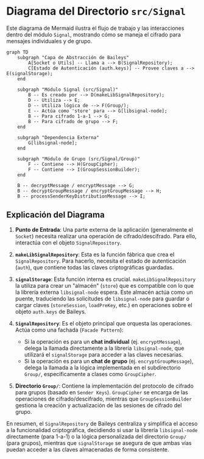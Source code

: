 # Diagrama del Directorio `src/Signal`

Este diagrama de Mermaid ilustra el flujo de trabajo y las interacciones dentro del módulo `Signal`, mostrando cómo se maneja el cifrado para mensajes individuales y de grupo.

```mermaid
graph TD
    subgraph "Capa de Abstracción de Baileys"
        A[Socket o Utils] -- Llama a --> B(SignalRepository);
        C[Estado de Autenticación (auth.keys)] -- Provee claves a --> E(signalStorage);
    end

    subgraph "Módulo Signal (src/Signal)"
        B -- Es creado por --> D(makeLibSignalRepository);
        D -- Utiliza --> E;
        D -- Utiliza lógica de --> F(Group/);
        E -- Actúa como 'store' para --> G[libsignal-node];
        B -- Para cifrado 1-a-1 --> G;
        B -- Para cifrado de grupo --> F;
    end

    subgraph "Dependencia Externa"
        G[libsignal-node];
    end

    subgraph "Módulo de Grupo (src/Signal/Group)"
        F -- Contiene --> H(GroupCipher);
        F -- Contiene --> I(GroupSessionBuilder);
    end

    B -- decryptMessage / encryptMessage --> G;
    B -- decryptGroupMessage / encryptGroupMessage --> H;
    B -- processSenderKeyDistributionMessage --> I;
```

## Explicación del Diagrama

1.  **Punto de Entrada**: Una parte externa de la aplicación (generalmente el `Socket`) necesita realizar una operación de cifrado/descifrado. Para ello, interactúa con el objeto `SignalRepository`.

2.  **`makeLibSignalRepository`**: Esta es la función fábrica que crea el `SignalRepository`. Para hacerlo, necesita el estado de autenticación (`auth`), que contiene todas las claves criptográficas guardadas.

3.  **`signalStorage`**: Esta función interna es crucial. `makeLibSignalRepository` la utiliza para crear un "almacén" (`store`) que es compatible con lo que la librería externa `libsignal-node` espera. Este almacén actúa como un puente, traduciendo las solicitudes de `libsignal-node` para guardar o cargar claves (`storeSession`, `loadPreKey`, etc.) en operaciones sobre el objeto `auth.keys` de Baileys.

4.  **`SignalRepository`**: Es el objeto principal que orquesta las operaciones. Actúa como una fachada (`Facade Pattern`):
    - Si la operación es para un **chat individual** (ej. `encryptMessage`), delega la llamada directamente a la librería `libsignal-node`, que utilizará el `signalStorage` para acceder a las claves necesarias.
    - Si la operación es para un **chat de grupo** (ej. `encryptGroupMessage`), delega la llamada a la lógica implementada en el subdirectorio `Group/`, específicamente a clases como `GroupCipher`.

5.  **Directorio `Group/`**: Contiene la implementación del protocolo de cifrado para grupos (basado en `Sender Keys`). `GroupCipher` se encarga de las operaciones de cifrado/descifrado, mientras que `GroupSessionBuilder` gestiona la creación y actualización de las sesiones de cifrado del grupo.

En resumen, el `SignalRepository` de Baileys centraliza y simplifica el acceso a la funcionalidad criptográfica, decidiendo si usar la librería `libsignal-node` directamente (para 1-a-1) o la lógica personalizada del directorio `Group/` (para grupos), mientras que `signalStorage` se asegura de que ambas vías puedan acceder a las claves almacenadas de forma consistente.
